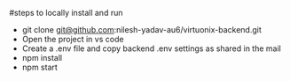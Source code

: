 #steps to locally install and run

- git clone git@github.com:nilesh-yadav-au6/virtuonix-backend.git
- Open the project in vs code
- Create a .env file and copy backend .env settings as shared in the mail
- npm install
- npm start
